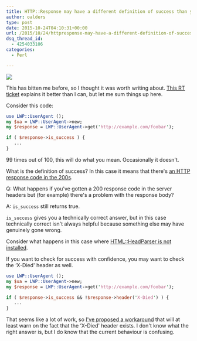 ```yaml
---
title: HTTP::Response may have a different definition of success than you do
author: oalders
type: post
date: 2015-10-24T04:10:31+00:00
url: /2015/10/24/httpresponse-may-have-a-different-definition-of-success-than-you-do
dsq_thread_id:
  - 4254033106
categories:
  - Perl

---
```

![][1]

This has bitten me before, so I thought it was worth writing about.  [This RT ticket](https://rt.cpan.org/Ticket/Display.html?id=101990) explains it better than I can, but let me sum things up here.

Consider this code:

```perl
use LWP::UserAgent ();
my $ua = LWP::UserAgent->new;
my $response = LWP::UserAgent->get('http://example.com/foobar');

if ( $response->is_success ) {
   ...
}
```

99 times out of 100, this will do what you mean. Occasionally it doesn't. 

What is the definition of success? In this case it means that there's [an HTTP response code in the 200s](https://metacpan.org/source/ETHER/HTTP-Message-6.11/lib/HTTP/Status.pm#L108). 

Q: What happens if you've gotten a 200 response code in the server headers but (for example) there's a problem with the response body? 

A: `is_success` still returns true. 

`is_success` gives you a technically correct answer, but in this case technically correct isn't always helpful because something else may have genuinely gone wrong.

Consider what happens in this case where [HTML::HeadParser is not installed](http://stackoverflow.com/questions/11169033/no-content-from-lwp-request).

If you want to check for success with confidence, you may want to check the &#8216;X-Died' header as well.

```perl
use LWP::UserAgent ();
my $ua = LWP::UserAgent->new;
my $response = LWP::UserAgent->get('http://example.com/foobar');

if ( $response->is_success && !$response->header('X-Died') ) {
   ...
}
```

That seems like a lot of work, so [I've proposed a workaround](https://github.com/libwww-perl/http-message/pull/25/files) that will at least warn on the fact that the &#8216;X-Died' header exists. I don't know what the right answer is, but I do know that the current behaviour is confusing.

 [1]: http://e.lvme.me/mds82td.jpg
